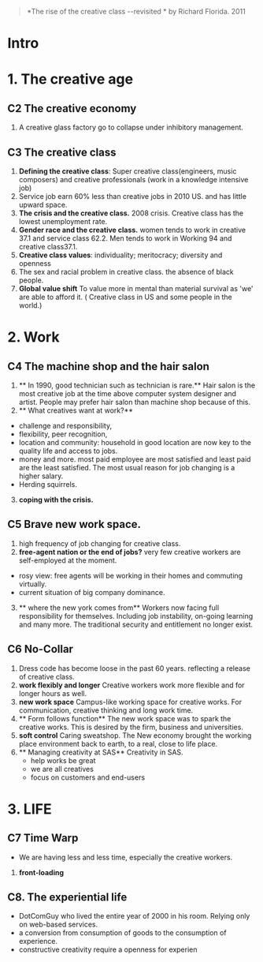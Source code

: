 > *The rise of the creative class --revisited *  by Richard Florida. 2011

# Intro

# 1. The creative age
## C2 The creative economy
1.  A creative glass factory go to collapse under inhibitory management.
## C3 The creative class
1. **Defining the creative class**: Super creative class(engineers, music composers) and creative professionals (work in a knowledge intensive job)
2. Service job earn 60% less than creative jobs in 2010 US. and has little upward space.
3. **The crisis and the creative class.** 2008  crisis. Creative class has the lowest unemployment rate.
4. **Gender race and the creative class.** women tends to work in creative 37.1 and service class 62.2. Men tends to work in Working 94 and creative class37.1.
5. **Creative class values**: individuality; meritocracy; diversity and openness
6. The sex and racial problem in creative class. the absence of black people.
7. **Global value shift** To value more in mental than material survival as 'we' are able to afford it. ( Creative class in US and some people in the world.)

# 2. Work
## C4 The machine shop and the hair salon
1.  ** In 1990, good technician such as technician is rare.** Hair salon is the most creative job at the time above computer system designer and artist. People may prefer hair salon than machine shop because of this. 
2. ** What creatives want at work?** 
- challenge and responsibility, 
- flexibility, peer recognition, 
- location and community: household in good location are now key to the quality life and access to jobs.
- money and more. most paid employee are most satisfied and least paid are the least satisfied. The most usual reason for job changing is a higher salary.
- Herding squirrels.
3. **coping with the crisis.**
## C5 Brave new work space.
1. high frequency of job changing for creative class.
2. **free-agent nation or the end of jobs?** very few creative workers are self-employed at the moment. 
 - rosy view: free agents will be working in their homes and commuting virtually.
 - current situation of big company dominance.
3. ** where the new york comes from**  Workers now facing full responsibility for themselves. Including job instability, on-going learning and many more. The traditional security and entitlement no longer exist. 
## C6 No-Collar
1. Dress code has become loose in the past 60  years. reflecting a release of creative class.
2. **work flexibly and longer** Creative workers work more flexible and for longer hours as well.
3. **new work space** Campus-like working space for creative works. For communication, creative thinking and long work time.
4. ** Form follows function**  The new work space was to spark the creative works. This is desired by the firm, business and universities.
5. **soft control** Caring sweatshop. The New economy brought the working place environment back to earth, to a real, close to life place.
6. ** Managing creativity at SAS** Creativity in SAS.
	- help works be great
	- we are all creatives 
	- focus on customers and end-users

# 3. LIFE
## C7 Time Warp
- We are having less and less time, especially the creative workers.
1. **front-loading**
## C8. The experiential life
- DotComGuy who lived the entire year of 2000 in his room. Relying only on web-based services.
- a conversion from consumption of goods to the consumption of experience.
- constructive creativity require a openness for experien
<!--stackedit_data:
eyJoaXN0b3J5IjpbMTEwMzg4Mjc3MiwtOTM1NDg0ODI3LDE2Nj
A3NDMyNjQsNTIyNjg5MTM1LDE4MDA0OTE3MTEsLTIwMDEyMjQw
ODYsLTE4NjAxNDE0NzIsOTI5ODU3NjExLDQ4NTU4MzksODc2NT
YwNzEsLTE0Mzg1MjEwODgsMTI1ODczNTIwMSwtMzg0MzUzOTU1
LDE4MTQ3MTQ3NTYsMTUxMTAwMzg5NCwtMTY2Mzc3NzcwMCwtMT
Y2Mzc3NzcwMCw1ODU0MDIxNjQsNjA2ODI3MjYwLDY0MTE3NTQy
OV19
-->